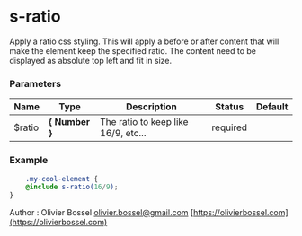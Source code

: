 # s-ratio

Apply a ratio css styling. This will apply a before or after content that will make the element keep the specified ratio.
The content need to be displayed as absolute top left and fit in size.



### Parameters
Name  |  Type  |  Description  |  Status  |  Default
------------  |  ------------  |  ------------  |  ------------  |  ------------
$ratio  |  **{ Number }**  |  The ratio to keep like 16/9, etc...  |  required  |

### Example
```scss
	.my-cool-element {
	@include s-ratio(16/9);
}
```
Author : Olivier Bossel [olivier.bossel@gmail.com](mailto:olivier.bossel@gmail.com) [https://olivierbossel.com](https://olivierbossel.com)